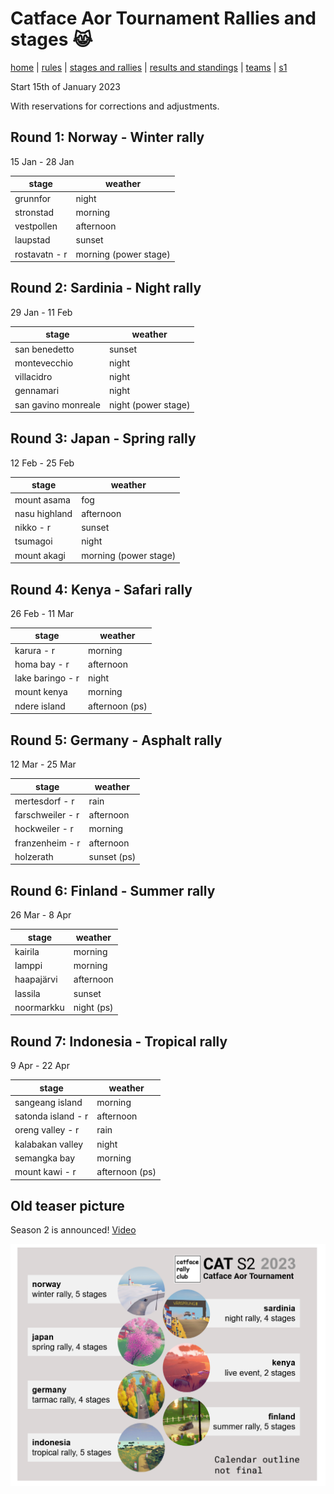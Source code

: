 # Catface Aor Tournament Rallies and stages 😹

[home](index.md) | [rules](rules.md) | [stages and rallies](stages.md) | [results and standings](results.md) | [teams](teams.md) | [s1](s1/s1_index.md)

Start 15th of January 2023

With reservations for corrections and adjustments.

## Round 1: Norway - Winter rally

15 Jan - 28 Jan

| stage      | weather        |
| ------------- | ------------ |
| grunnfor      | night        |
| stronstad     | morning      |
| vestpollen    | afternoon    |
| laupstad      | sunset       |
| rostavatn - r | morning (power stage) |

## Round 2: Sardinia - Night rally

29 Jan	- 11 Feb

| stage      | weather        |
| ------------------- | ---------- |
| san benedetto       | sunset     |
| montevecchio        | night      |
| villacidro          | night      |
| gennamari           | night      |
| san gavino monreale | night (power stage) |
	
## Round 3: Japan - Spring rally

12 Feb	- 25 Feb

| stage            | weather     |
| ------------- | ------------ |
| mount asama   | fog      |
| nasu highland | afternoon    |
| nikko - r     | sunset  |
| tsumagoi      | night       |
| mount akagi   | morning (power stage)|

	
## Round 4: Kenya - Safari rally

26 Feb	- 11 Mar

| stage            | weather     |
| ------------------ | -------------- |
| karura - r         | morning        |
| homa bay - r       | afternoon      |
| lake baringo - r   | night          |
| mount kenya        | morning        |
| ndere island       | afternoon (ps) |


## Round 5: Germany - Asphalt rally

12 Mar	- 25 Mar

| stage            | weather     |
| ---------------- | ----------- |
| mertesdorf - r   | rain        |
| farschweiler - r | afternoon   |
| hockweiler - r   | morning     |
| franzenheim - r  | afternoon   |
| holzerath        | sunset (ps) |

## Round 6: Finland - Summer rally

26 Mar - 8 Apr

| stage            | weather     |
| ------------------ | -------------- |
| kairila            | morning        |
| lamppi             | morning        |
| haapajärvi         | afternoon      |
| lassila            | sunset         |
| noormarkku         | night (ps)     |

## Round 7: Indonesia - Tropical rally

9 Apr - 22 Apr

| stage            | weather     |
| ------------------ | -------------- |
| sangeang island    | morning        |
| satonda island - r | afternoon      |
| oreng valley - r   | rain           |
| kalabakan valley   | night          |
| semangka bay       | morning        |
| mount kawi - r     | afternoon (ps) |

## Old teaser picture

Season 2 is announced! [Video](https://www.youtube.com/watch?v=UNIU4MBuTGE)

![s2](https://github.com/xlsrln/cat/blob/main/images/cat_s2.png?raw=true?raw=true)
